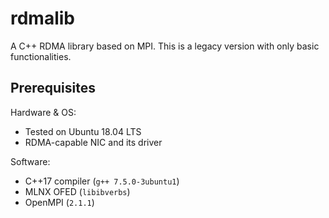 # rdmalib

A C++ RDMA library based on MPI.
This is a legacy version with only basic functionalities.

## Prerequisites

Hardware & OS:

* Tested on Ubuntu 18.04 LTS
* RDMA-capable NIC and its driver

Software:

* C++17 compiler (`g++ 7.5.0-3ubuntu1`)
* MLNX OFED (`libibverbs`)
* OpenMPI (`2.1.1`)
